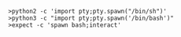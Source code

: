 	>python2 -c 'import pty;pty.spawn("/bin/sh")'
	>python3 -c "import pty;pty.spawn('/bin/bash')"
	>expect -c 'spawn bash;interact'
